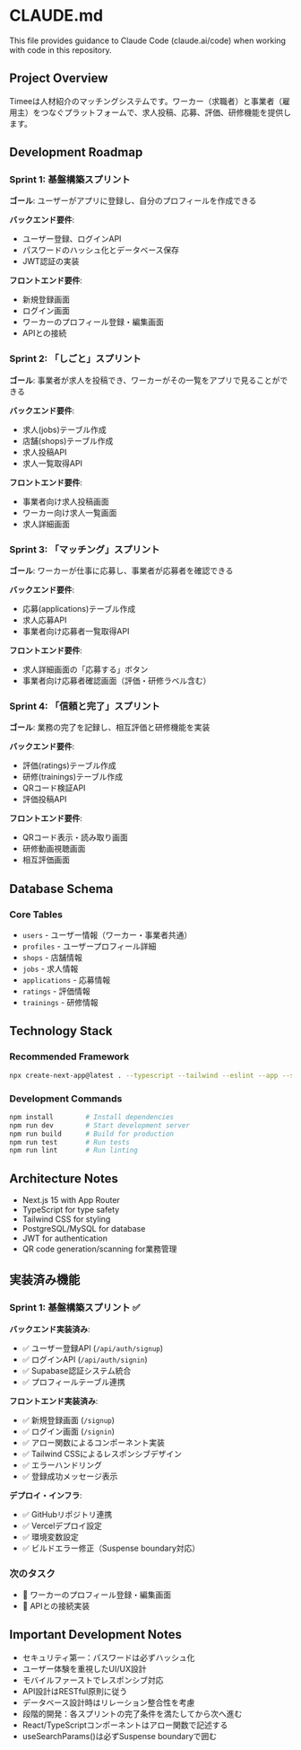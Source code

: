 # CLAUDE.md

This file provides guidance to Claude Code (claude.ai/code) when working with code in this repository.

## Project Overview

Timeeは人材紹介のマッチングシステムです。ワーカー（求職者）と事業者（雇用主）をつなぐプラットフォームで、求人投稿、応募、評価、研修機能を提供します。

## Development Roadmap

### Sprint 1: 基盤構築スプリント
**ゴール**: ユーザーがアプリに登録し、自分のプロフィールを作成できる

**バックエンド要件**:
- ユーザー登録、ログインAPI
- パスワードのハッシュ化とデータベース保存
- JWT認証の実装

**フロントエンド要件**:
- 新規登録画面
- ログイン画面  
- ワーカーのプロフィール登録・編集画面
- APIとの接続

### Sprint 2: 「しごと」スプリント
**ゴール**: 事業者が求人を投稿でき、ワーカーがその一覧をアプリで見ることができる

**バックエンド要件**:
- 求人(jobs)テーブル作成
- 店舗(shops)テーブル作成
- 求人投稿API
- 求人一覧取得API

**フロントエンド要件**:
- 事業者向け求人投稿画面
- ワーカー向け求人一覧画面
- 求人詳細画面

### Sprint 3: 「マッチング」スプリント
**ゴール**: ワーカーが仕事に応募し、事業者が応募者を確認できる

**バックエンド要件**:
- 応募(applications)テーブル作成
- 求人応募API
- 事業者向け応募者一覧取得API

**フロントエンド要件**:
- 求人詳細画面の「応募する」ボタン
- 事業者向け応募者確認画面（評価・研修ラベル含む）

### Sprint 4: 「信頼と完了」スプリント
**ゴール**: 業務の完了を記録し、相互評価と研修機能を実装

**バックエンド要件**:
- 評価(ratings)テーブル作成
- 研修(trainings)テーブル作成
- QRコード検証API
- 評価投稿API

**フロントエンド要件**:
- QRコード表示・読み取り画面
- 研修動画視聴画面
- 相互評価画面

## Database Schema

### Core Tables
- `users` - ユーザー情報（ワーカー・事業者共通）
- `profiles` - ユーザープロフィール詳細
- `shops` - 店舗情報
- `jobs` - 求人情報
- `applications` - 応募情報
- `ratings` - 評価情報
- `trainings` - 研修情報

## Technology Stack

### Recommended Framework
```bash
npx create-next-app@latest . --typescript --tailwind --eslint --app --src-dir --import-alias "@/*"
```

### Development Commands
```bash
npm install        # Install dependencies
npm run dev        # Start development server
npm run build      # Build for production
npm run test       # Run tests
npm run lint       # Run linting
```

## Architecture Notes

- Next.js 15 with App Router
- TypeScript for type safety
- Tailwind CSS for styling
- PostgreSQL/MySQL for database
- JWT for authentication
- QR code generation/scanning for業務管理

## 実装済み機能

### Sprint 1: 基盤構築スプリント ✅

**バックエンド実装済み**:
- ✅ ユーザー登録API (`/api/auth/signup`)
- ✅ ログインAPI (`/api/auth/signin`)
- ✅ Supabase認証システム統合
- ✅ プロフィールテーブル連携

**フロントエンド実装済み**:
- ✅ 新規登録画面 (`/signup`)
- ✅ ログイン画面 (`/signin`)
- ✅ アロー関数によるコンポーネント実装
- ✅ Tailwind CSSによるレスポンシブデザイン
- ✅ エラーハンドリング
- ✅ 登録成功メッセージ表示

**デプロイ・インフラ**:
- ✅ GitHubリポジトリ連携
- ✅ Vercelデプロイ設定
- ✅ 環境変数設定
- ✅ ビルドエラー修正（Suspense boundary対応）

### 次のタスク
- 🔄 ワーカーのプロフィール登録・編集画面
- 🔄 APIとの接続実装

## Important Development Notes

- セキュリティ第一：パスワードは必ずハッシュ化
- ユーザー体験を重視したUI/UX設計
- モバイルファーストでレスポンシブ対応
- API設計はRESTful原則に従う
- データベース設計時はリレーション整合性を考慮
- 段階的開発：各スプリントの完了条件を満たしてから次へ進む
- React/TypeScriptコンポーネントはアロー関数で記述する
- useSearchParams()は必ずSuspense boundaryで囲む